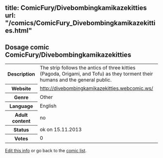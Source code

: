 title: ComicFury/Divebombingkamikazekitties
url: "/comics/ComicFury_Divebombingkamikazekitties.html"
---
Dosage comic ComicFury/Divebombingkamikazekitties
-----------------------------------------

<p id="msg"></p>
<script type="text/javascript">
if (window.location.search === '?edit_info_mail=sent_ok') {
  var elem = document.getElementById("msg");
  elem.innerHTML = 'Edited information sucessfully sent for review, which is usually done daily. Thanks!';
  elem.className = 'ok';
}
</script>
<table class="comicinfo">
<tr>
<th>Description</th><td>The strip follows the antics of three kitties (Pagoda, Origami, and Tofu) as they torment their humans and the general public.</td>
</tr>
<tr>
<th>Website</th><td><a href="http://divebombingkamikazekitties.webcomic.ws/">http://divebombingkamikazekitties.webcomic.ws/</a></td>
</tr>
<tr>
<th>Genre</th><td>Other</td>
</tr>
<tr>
<th>Language</th><td>English</td>
</tr>
<tr>
<th>Adult content</th><td>no</td>
</tr>
<tr>
<th>Status</th><td>ok on 15.11.2013</td>
</tr>
<tr>
<th>Votes</th><td>0</td>
</tr>
</table>

[Edit this info](ComicFury_Divebombingkamikazekitties_edit.html) or go back to the [comic list](../comic-index.html).
